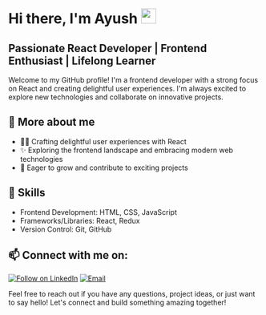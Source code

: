 # Hi there, I'm Ayush <img src="https://raw.githubusercontent.com/MartinHeinz/MartinHeinz/master/wave.gif" width="30px"> 

## Passionate React Developer | Frontend Enthusiast | Lifelong Learner

Welcome to my GitHub profile! I'm a frontend developer with a strong focus on React and creating delightful user experiences. I'm always excited to explore new technologies and collaborate on innovative projects.

## 🤩 More about me

- 👨‍💻 Crafting delightful user experiences with React
- ✨ Exploring the frontend landscape and embracing modern web technologies
- 🌱 Eager to grow and contribute to exciting projects

## 🔭 Skills

- Frontend Development: HTML, CSS, JavaScript
- Frameworks/Libraries: React, Redux
- Version Control: Git, GitHub

## 📫 Connect with me on:

<a href="https://www.linkedin.com/in/ayush-wasnik-62304a215"><img title="Follow on LinkedIn" src="https://img.shields.io/badge/LinkedIn-0077B5?style=for-the-badge&logo=linkedin&logoColor=white"/></a> <a href="mailto:ayushwasnik999@gmail.com"><img title="Email" src="https://img.shields.io/badge/Gmail-D14836?style=for-the-badge&logo=gmail&logoColor=white"/></a>

Feel free to reach out if you have any questions, project ideas, or just want to say hello! Let's connect and build something amazing together!
